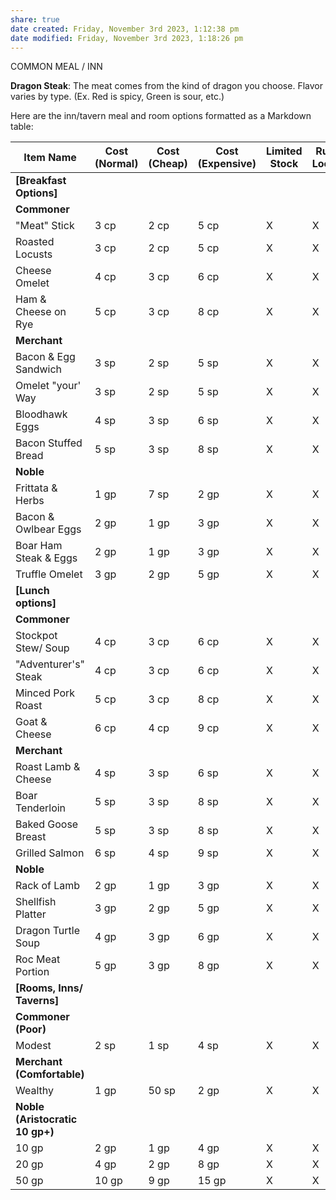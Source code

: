 ```yaml
---
share: true
date created: Friday, November 3rd 2023, 1:12:38 pm
date modified: Friday, November 3rd 2023, 1:18:26 pm
---
```


COMMON MEAL / INN

**Dragon Steak**: The meat comes from the kind of dragon you choose. Flavor varies by type. (Ex. Red is spicy, Green is sour, etc.)

Here are the inn/tavern meal and room options formatted as a Markdown table:

| Item Name                       | Cost (Normal) | Cost (Cheap) | Cost (Expensive) | Limited Stock | Rural Locale | Urban Locale | Premium Locale |
| ------------------------------- | ------------- | ------------ | ---------------- | ------------- | ------------ | ------------ | -------------- |
| **[Breakfast Options]**         |               |              |                  |               |              |              |                |
| **Commoner**                    |               |              |                  |               |              |              |                |
| "Meat" Stick                    | 3 cp          | 2 cp         | 5 cp             | X             | X            | X            | X              |
| Roasted Locusts                 | 3 cp          | 2 cp         | 5 cp             | X             | X            | X            | X              |
| Cheese Omelet                   | 4 cp          | 3 cp         | 6 cp             | X             | X            | X            | X              |
| Ham & Cheese on Rye             | 5 cp          | 3 cp         | 8 cp             | X             | X            | X            | X              |
| **Merchant**                    |               |              |                  |               |              |              |                |
| Bacon & Egg Sandwich            | 3 sp          | 2 sp         | 5 sp             | X             | X            | X            | X              |
| Omelet "your' Way               | 3 sp          | 2 sp         | 5 sp             | X             | X            | X            | X              |
| Bloodhawk Eggs                  | 4 sp          | 3 sp         | 6 sp             | X             | X            | X            | X              |
| Bacon Stuffed Bread             | 5 sp          | 3 sp         | 8 sp             | X             | X            | X            | X              |
| **Noble**                       |               |              |                  |               |              |              |                |
| Frittata & Herbs                | 1 gp          | 7 sp         | 2 gp             | X             | X            | X            | X              |
| Bacon & Owlbear Eggs            | 2 gp          | 1 gp         | 3 gp             | X             | X            | X            | X              |
| Boar Ham Steak & Eggs           | 2 gp          | 1 gp         | 3 gp             | X             | X            | X            | X              |
| Truffle Omelet                  | 3 gp          | 2 gp         | 5 gp             | X             | X            | X            | X              |
| **[Lunch options]**             |               |              |                  |               |              |              |                |
| **Commoner**                    |               |              |                  |               |              |              |                |
| Stockpot Stew/ Soup             | 4 cp          | 3 cp         | 6 cp             | X             | X            | X            | X              |
| "Adventurer's" Steak            | 4 cp          | 3 cp         | 6 cp             | X             | X            | X            | X              |
| Minced Pork Roast               | 5 cp          | 3 cp         | 8 cp             | X             | X            | X            | X              |
| Goat & Cheese                   | 6 cp          | 4 cp         | 9 cp             | X             | X            | X            | X              |
| **Merchant**                    |               |              |                  |               |              |              |                |
| Roast Lamb & Cheese             | 4 sp          | 3 sp         | 6 sp             | X             | X            | X            | X              |
| Boar Tenderloin                 | 5 sp          | 3 sp         | 8 sp             | X             | X            | X            | X              |
| Baked Goose Breast              | 5 sp          | 3 sp         | 8 sp             | X             | X            | X            | X              |
| Grilled Salmon                  | 6 sp          | 4 sp         | 9 sp             | X             | X            | X            | X              |
| **Noble**                       |               |              |                  |               |              |              |                |
| Rack of Lamb                    | 2 gp          | 1 gp         | 3 gp             | X             | X            | X            | X              |
| Shellfish Platter               | 3 gp          | 2 gp         | 5 gp             | X             | X            | X            | X              |
| Dragon Turtle Soup              | 4 gp          | 3 gp         | 6 gp             | X             | X            | X            | X              |
| Roc Meat Portion                | 5 gp          | 3 gp         | 8 gp             | X             | X            | X            | X              |
| **[Rooms, Inns/ Taverns]**      |               |              |                  |               |              |              |                |
| **Commoner (Poor)**             |               |              |                  |               |              |              |                |
| Modest                          | 2 sp          | 1 sp         | 4 sp             | X             | X            | X            | X              |
| **Merchant (Comfortable)**      |               |              |                  |               |              |              |                |
| Wealthy                         | 1 gp          | 50 sp        | 2 gp             | X             | X            | X            | X              |
| **Noble (Aristocratic 10 gp+)** |               |              |                  |               |              |              |                |
| 10 gp                           | 2 gp          | 1 gp         | 4 gp             | X             | X            | X            | X              |
| 20 gp                           | 4 gp          | 2 gp         | 8 gp             | X             | X            | X            | X              |
| 50 gp                           | 10 gp         | 9 gp         | 15 gp            | X             | X            | X            | X              |